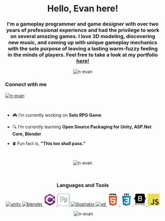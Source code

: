 <h1 align="center">Hello, Evan here!</h1>
<h3 align="center">I'm a gameplay programmer and game designer with over two years of professional experience and had the privilege to work on several amazing games. I love 3D modeling, discovering new music, and coming up with unique gameplay mechanics with the sole purpose of leaving a lasting warm-fuzzy feeling in the minds of players. Feel free to take a look at my portfolio <a href="https://n-evan.github.io/Evan.github.io/" target="_blank">here!</a></h3>

<p align="center"> <img src="https://komarev.com/ghpvc/?username=n-evan&label=Profile%20views&color=720eb4&style=flat" alt="n-evan" /> </p>

<h3 align="left">Connect with me</h3> 
<a href="https://linkedin.com/in/n-evan" target="blank"><img align="center" src="https://raw.githubusercontent.com/rahuldkjain/github-profile-readme-generator/master/src/images/icons/Social/linked-in-alt.svg" alt="n-evan" height="30" width="40" /></a>
<p>
  </br>
</p>

* 🎮 I’m currently working on **Solo RPG Game**

* 🔍 I’m currently learning **Open Source Packaging for Unity, ASP.Net Core, Blender**

* 🍀 Fun fact is, **"This too shall pass."**
<p>
  </br>
</p>
<p align="center" ><img src="https://github-readme-streak-stats.herokuapp.com/?user=n-evan&theme=dark" alt="n-evan" /></p>
<p>
  </br>
</p>
<h3 align="center">Languages and Tools</h3>
<p align="center"> 
  <a href="https://unity.com/" target="_blank" rel="noreferrer"> <img src="https://www.vectorlogo.zone/logos/unity3d/unity3d-icon.svg" alt="unity" width="40" height="40"/> </a>
  <a href="https://www.blender.org/" target="_blank" rel="noreferrer"> <img src="https://download.blender.org/branding/community/blender_community_badge_white.svg" alt="blender" width="40" height="40"/> </a> 
  <a href="https://www.w3schools.com/cs/" target="_blank" rel="noreferrer"> <img src="https://raw.githubusercontent.com/devicons/devicon/master/icons/csharp/csharp-original.svg" alt="csharp" width="40" height="40"/> </a> 
  <a href="https://www.photoshop.com/en" target="_blank" rel="noreferrer"> <img src="https://raw.githubusercontent.com/devicons/devicon/master/icons/photoshop/photoshop-line.svg" alt="photoshop" width="40" height="40"/> </a> 
  <a href="https://www.adobe.com/in/products/illustrator.html" target="_blank" rel="noreferrer"> <img src="https://www.vectorlogo.zone/logos/adobe_illustrator/adobe_illustrator-icon.svg" alt="illustrator" width="40" height="40"/> </a> 
  <a href="https://www.adobe.com/products/xd.html" target="_blank" rel="noreferrer"> <img src="https://cdn.worldvectorlogo.com/logos/adobe-xd.svg" alt="xd" width="40" height="40"/> </a> 
  <a href="https://www.w3.org/html/" target="_blank" rel="noreferrer"> <img src="https://raw.githubusercontent.com/devicons/devicon/master/icons/html5/html5-original-wordmark.svg" alt="html5" width="40" height="40"/> </a> 
  <a href="https://www.w3schools.com/css/" target="_blank" rel="noreferrer"> <img src="https://raw.githubusercontent.com/devicons/devicon/master/icons/css3/css3-original-wordmark.svg" alt="css3" width="40" height="40"/> </a> 
  <a href="https://getbootstrap.com" target="_blank" rel="noreferrer"> <img src="https://raw.githubusercontent.com/devicons/devicon/master/icons/bootstrap/bootstrap-plain-wordmark.svg" alt="bootstrap" width="40" height="40"/> </a>  
  <a href="https://developer.mozilla.org/en-US/docs/Web/JavaScript" target="_blank" rel="noreferrer"> <img src="https://raw.githubusercontent.com/devicons/devicon/master/icons/javascript/javascript-original.svg" alt="javascript" width="40" height="40"/> </a> 
</p>

<p align="center">&nbsp;<img src="https://github-readme-stats.vercel.app/api?username=n-evan&show_icons=true&locale=en" alt="n-evan" /></p>


